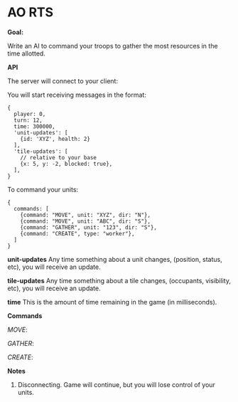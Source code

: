 AO RTS
======



**Goal:**

Write an AI to command your troops to gather the most resources in the time allotted.

**API**

The server will connect to your client:

You will start receiving messages in the format:


    {
      player: 0,
      turn: 12,
      time: 300000,
      'unit-updates': [
        {id: 'XYZ', health: 2}
      ],
      'tile-updates': [
        // relative to your base
        {x: 5, y: -2, blocked: true},
      ],
    }
    
To command your units:


    {
      commands: [
        {command: "MOVE", unit: "XYZ", dir: "N"},
        {command: "MOVE", unit: "ABC", dir: "S"},
        {command: "GATHER", unit: "123", dir: "S"},
        {command: "CREATE", type: "worker"},
      ]
    }


**unit-updates**
Any time something about a unit changes, (position, status, etc), you will receive an update.

**tile-updates**
Any time something about a tile changes, (occupants, visibility, etc), you will receive an update.

**time**
This is the amount of time remaining in the game (in milliseconds). 
	


**Commands**

_MOVE_: 

_GATHER_: 

_CREATE_: 


**Notes**

1. Disconnecting. Game will continue, but you will lose control of your units.
